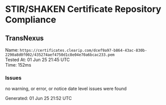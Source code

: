# STIR/SHAKEN Certificate Repository Compliance

## TransNexus

Name: `https://certificates.clearip.com/dcef9a97-b864-43ac-830b-2290a8d0f002/435274aef4750d1c8e04e70a6bcac233.pem`\
Tested At: 01 Jun 25 21:45 UTC\
Time: 152ms

### Issues

no warning, or error, or notice date level issues were found

Generated: 01 Jun 25 21:52 UTC